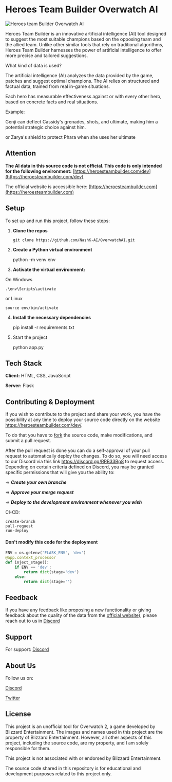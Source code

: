 
#  Heroes Team Builder Overwatch AI

![Heroes team Builder Overwatch AI](https://heroesteambuilder.com/static/title.png)

Heroes Team Builder is an innovative artificial intelligence (AI) tool designed to suggest the most suitable champions based on the opposing team and the allied team.
Unlike other similar tools that rely on traditional algorithms, Heroes Team Builder harnesses the power of artificial intelligence to offer more precise and tailored suggestions.

What kind of data is used?

The artificial intelligence (AI) analyzes the data provided by the game, patches and suggest optimal champions. The AI relies on structured and factual data, trained from real in-game situations.

Each hero has measurable effectiveness against or with every other hero, based on concrete facts and real situations.

Example:

Genji can deflect Cassidy's grenades, shots, and ultimate, making him a potential strategic choice against him.

or Zarya's shield to protect Phara when she uses her ultimate


## Attention
**The AI data in this source code is not official. This code is only intended for the following environment:** [https://heroesteambuilder.com/dev](https://heroesteambuilder.com/dev)

The official website is accessible here: [https://heroesteambuilder.com](https://heroesteambuilder.com)

## Setup
To set up and run this project, follow these steps:

1. **Clone the repos**

   ```git clone https://github.com/NashK-AI/OverwatchAI.git  ```


2. **Create a Python virtual environment**

    python -m venv env

3. **Activate the virtual environment:**
    
On Windows

    .\env\Scripts\activate

or Linux

    source env/bin/activate

4. **Install the necessary dependencies**

    pip install -r requirements.txt

5. Start the project

    python app.py



## Tech Stack

**Client:** HTML, CSS, JavaScript

**Server:** Flask


## Contributing & Deployment

If you wish to contribute to the project and share your work, you have the possibility at any time to deploy your source code directly on the website https://heroesteambuilder.com/dev/.

To do that you have to [fork](https://github.com/NashK-AI/OverwatchAI/fork) the source code, make modifications, and submit a pull request. 

After the pull request is done you can do a self-approval of your pull request to automatically deploy the changes. 
To do so, you will need access to our Discord via this link https://discord.gg/RRB33Bp8 to request access. Depending on certain criteria defined on Discord, you may be granted specific permissions that will give you the ability to:

=> ***Create your own branche***

=> ***Approve your merge request***

=> ***Deploy to the development environment whenever you wish***

CI-CD:

    create-branch
    pull-request
    run-deploy

#### Don't modify this code for the deployment

```python
ENV = os.getenv('FLASK_ENV', 'dev')
@app.context_processor
def inject_stage():
    if ENV == 'dev':
        return dict(stage='dev')
    else:
        return dict(stage='')
```


## Feedback

If you have any feedback like proposing a new functionality or giving feedback about the quality of the data from the [official website](https://heroesteambuilder.com/)), please reach out to us in [Discord](https://discord.gg/RRB33Bp8)


## Support

For support: [Discord](https://discord.gg/RRB33Bp8)


## About Us
Follow us on:

[Discord](https://discord.gg/RRB33Bp8)

[Twitter](https://x.com/NashK_AI)

## License

This project is an unofficial tool for Overwatch 2, a game developed by Blizzard Entertainment. The images and names used in this project are the property of Blizzard Entertainment. However, all other aspects of this project, including the source code, are my property, and I am solely responsible for them.

This project is not associated with or endorsed by Blizzard Entertainment.

The source code shared in this repository is for educational and development purposes related to this project only.
